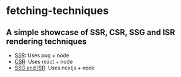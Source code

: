 # fetching-techniques

## A simple showcase of SSR, CSR, SSG and ISR rendering techniques
- [SSR](/ssr): Uses pug + node
- [CSR](/csr): Uses react + node
- [SSG and ISR](/ssg): Uses nextjs + node
